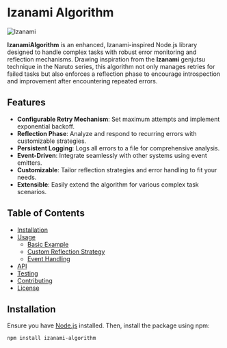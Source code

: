 # Izanami Algorithm

![Izanami](https://i.imgur.com/vDGRwEE.gif)

**IzanamiAlgorithm** is an enhanced, Izanami-inspired Node.js library designed to handle complex tasks with robust error monitoring and reflection mechanisms. Drawing inspiration from the **Izanami** genjutsu technique in the Naruto series, this algorithm not only manages retries for failed tasks but also enforces a reflection phase to encourage introspection and improvement after encountering repeated errors.

## Features

- **Configurable Retry Mechanism**: Set maximum attempts and implement exponential backoff.
- **Reflection Phase**: Analyze and respond to recurring errors with customizable strategies.
- **Persistent Logging**: Logs all errors to a file for comprehensive analysis.
- **Event-Driven**: Integrate seamlessly with other systems using event emitters.
- **Customizable**: Tailor reflection strategies and error handling to fit your needs.
- **Extensible**: Easily extend the algorithm for various complex task scenarios.

## Table of Contents

- [Installation](#installation)
- [Usage](#usage)
  - [Basic Example](#basic-example)
  - [Custom Reflection Strategy](#custom-reflection-strategy)
  - [Event Handling](#event-handling)
- [API](#api)
- [Testing](#testing)
- [Contributing](#contributing)
- [License](#license)

## Installation

Ensure you have [Node.js](https://nodejs.org/) installed. Then, install the package using npm:

```bash
npm install izanami-algorithm
